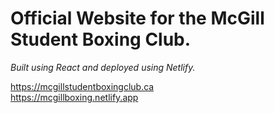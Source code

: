 # Official Website for the McGill Student Boxing Club. 
*Built using React and deployed using Netlify.*

https://mcgillstudentboxingclub.ca \
https://mcgillboxing.netlify.app 

